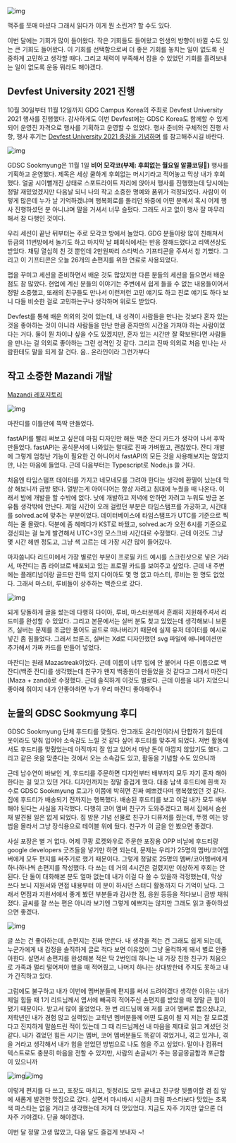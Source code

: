 ![img](https://blog.kakaocdn.net/dn/TUp66/btrmhvr0Eew/EBBR10BbDS1YlK1rEbqYN1/img.png)

맥주를 쪼매 마셨다 그래서 읽다가 이게 뭔 소린겨? 할 수도 있다. 

이번 달에는 기회가 많이 들어왔다. 작은 기회들도 들어왔고 인생의 방향이 바뀔 수도 있는 큰 기회도 들어왔다. 이 기회를 선택함으로써 더 좋은 기회를 놓치는 일이 없도록 신중하게 고민하고 생각할 때다. 그리고 체력이 부족해서 잡을 수 있었던 기회를 흘려보내는 일이 없도록 운동 뭐라도 해야겠다. 



## Devfest University 2021 진행

10월 30일부터 11월 12일까지 GDG Campus Korea의 주최로 Devfest University 2021 행사를 진행했다. 감사하게도 이번 Devfest에는 GDSC Korea도 함께할 수 있게 되어 운영진 자격으로 행사를 기획하고 운영할 수 있었다. 행사 준비와 구체적인 진행 사항, 행사 후기는 [Devfest University 2021 종강을 기념하며](https://cocosy.tistory.com/64) 를 참고해주시길 바란다.

![img](https://blog.kakaocdn.net/dn/bDB59k/btrmiUYU7QX/cStb59qe49kzMpw1krvTi1/img.jpg)

GDSC Sookmyung은 11월 1일 **비어 모각코(부제: 후회없는 월요일 알콜코딩🍻)** 행사를 기획하고 운영했다. 제목은 세상 쿨하게 후회없는 머시기라고 적어놓고 막상 내가 후회했다. 얼굴 시이뻘개진 상태로 스포트라이트 자리에 앉아서 행사를 진행했는데 당시에는 정말 재밌었겠지만 다음날 되니 나의 작고 소중한 명예와 품위가 걱정되었다. 사람이 이렇게 많은데 누가 날 기억하겠냐며 행복회로를 돌리던 와중에 어떤 분께서 혹시 어제 행사 진행하셨던 분 아니냐며 말을 거셔서 너무 슬펐다. 그래도 사고 없이 행사 잘 마무리 해서 참 다행인 것이다.

우리 세션이 끝난 뒤부터는 주로 모각코 방에서 놀았다. GDG 분들이랑 많이 친해져서 듀금의 11번방에서 놀기도 하고 마지막 날 폐회식에서는 반응 잘해드렸다고 리액션상도 받았다. 채팅 열심히 친 것 뿐인데 2만원짜리 스타벅스 기프티콘을 주셔서 참 기뻤다. 그리고 이 기프티콘은 오늘 26개의 손편지를 위한 연료로 사용되었다.

맵을 꾸미고 세션을 준비하면서 배운 것도 많았지만 다른 분들의 세션을 들으면서 배운 점도 참 많았다. 현업에 계신 분들의 이야기는 주변에서 쉽게 들을 수 없는 내용들이어서 정말 소중했고, 또래의 친구들도 만나서 이런저런 고민 얘기도 하고 진로 얘기도 하다 보니 다들 비슷한 걸로 고민하는구나 생각하며 위로도 받았다. 

Devfest를 통해 배운 의외의 것이 있는데, 내 성격이 사람들을 만나는 것보다 혼자 있는 것을 좋아하는 것이 아니라 사람들을 만난 만큼 혼자만의 시간을 가져야 하는 사람이었다는 거다. 둘이 뭔 차이냐 싶을 수도 있겠지만, 혼자 있는 시간만 잘 확보된다면 사람들을 만나는 걸 의외로 좋아하는 그런 성격인 것 같다. 그리고 진짜 의외로 처음 만나는 사람한테도 말을 되게 잘 건다. 음.. 온라인이라 그런가부다





## 작고 소중한 Mazandi 개발

[Mazandi 레포지토리](https://github.com/mazassumnida/mazandi)

![img](https://camo.githubusercontent.com/25b6ba17a9500239df421084c602557c63a1a27d2ea8d53eaf9549e8e7405adb/687474703a2f2f6d617a616e64692e6865726f6b756170702e636f6d2f6170693f68616e646c653d63636f636f267468656d653d7761726d)

마잔디를 이틀만에 뚝딱 만들었다. 

fastAPI를 빨리 써보고 싶은데 마침 디자인만 해둔 백준 잔디 카드가 생각이 나서 후딱 만들었다. fastAPI는 공식문서에 나와있는 말대로 진짜 가벼웠고, 괜찮았다. 잔디 개발에 그렇게 엄청난 기능이 필요한 건 아니어서 fastAPI의 모든 것을 사용해보지는 않았지만, 나는 마음에 들었다. 근데 다음부터는 Typescript로 Node.js 쓸 거다.

처음엔 타임스탬프 데이터를 가지고 네모네모를 그려야 한다는 생각에 환멸이 났는데 막상 해보니까 금방 됐다. 열받는게 아이디어는 항상 자려고 침대에 누웠을 때 나온다. 이래서 밤에 개발을 할 수밖에 없다. 낮에 개발하고 저녁에 안하면 자려고 누워도 방금 본 유튭 생각밖에 안난다. 제일 시간이 오래 걸렸던 부분은 타임스탬프를 가공하고, 시간대를 solved.ac에 맞추는 부분이었다. 데이터베이스에 타임스탬프가 UTC를 기준으로 찍히는 줄 몰랐다. 덕분에 좀 헤메다가 KST로 바꿨고, solved.ac가 오전 6시를 기준으로 갱신되는 걸 늦게 발견해서 UTC+3인 모스크바 시간대로 수정했다. 근데 이것도 그냥 몇 시간 헤멘 정도고, 그냥 색 고르는 데 가장 시간 많이 들어갔다.

마자씀니다 리드미에서 가장 별로인 부분이 프로필 카드 예시를 스크린샷으로 넣은 거라서, 마잔디는 좀 라이브로 배포되고 있는 프로필 카드를 보여주고 싶었다. 근데 내 주변에는 플래티넘이랑 골드만 잔뜩 있지 다이아도 몇 명 없고 마스터, 루비는 한 명도 없었다. 그래서 마스터, 루비들이 상주하는 백준으로 갔다.

![img](https://blog.kakaocdn.net/dn/S9Wzq/btrmiUq7HI4/1cmpH6ng8pJyHLSbKIdyWk/img.png)

되게 당돌하게 글을 썼는데 다행히 다이아, 루비, 마스터분께서 흔쾌히 지원해주셔서 리드미를 완성할 수 있었다. 그리고 본문에서는 실버 분도 찾고 있었는데 생각해보니 브론즈, 실버는 문제를 조금만 풀어도 골드로 떠나버리기 때문에 실제 유저 데이터를 예시로 넣긴 좀 힘들었다. 그래서 브론즈, 실버는 Xd로 디자인했던 svg 파일에 애니메이션만 추가해서 가짜 카드를 만들어 넣었다. 

마잔디는 원래 Mazastreak이었다. 근데 이름이 너무 입에 안 붙어서 다른 이름으로 백잔디(백준 잔디)를 생각했는데 친구가 왠지 백종원이 만들었을 것 같다고 그래서 마잔디(Maza + zandi)로 수정했다. 근데 솔직하게 이것도 별로다. 근데 이름을 내가 지었으니 좋아해 줘야지 내가 안좋아하면 누가 우리 마잔디 좋아해주나





## 눈물의 GDSC Sookmyung 후디

GDSC Sookmyung 단체 후드티를 맞췄다. 안그래도 온라인이라서 단합하기 힘든데 옷이라도 맞춰 입어야 소속감도 느낄 것 같다 싶어 후드티를 맞추게 되었다. 저번 활동에서도 후드티를 맞췄었는데 아직까지 잘 입고 있어서 마냥 돈이 아깝지 않았기도 했다. 그리고 같은 옷을 맞춘다는 것에서 오는 소속감도 있고, 활동을 기념할 수도 있으니까

근데 남수연이 바보인 게, 후드티를 주문하면 디자인부터 배부까지 모두 자기 혼자 해야한다는 걸 잊고 있던 거다. 디자인까지는 정말 즐겁게 했다. 대충 남색 후드티에 흰색 자수로 GDSC Sookmyung 로고가 이쯤에 박히면 진짜 예쁘겠다며 행복했었던 것 같다. 집에 후드티가 배송되기 전까지는 행복했다. 배송된 후드티를 보고 이걸 내가 모두 배부해야 된다는 사실을 자각했다. 다행히 코어 멤버 친구가 도와주겠다고 해서 집에서 숨쉰 채 발견될 일은 없게 되었다. 집 방문 기념 선물로 친구가 디퓨저를 줬는데, 뚜껑 여는 방법을 몰라서 그냥 장식용으로 테이블 위에 뒀다. 친구가 이 글을 안 봤으면 좋겠다.

사실 포장은 별 거 없다. 어제 쿠팡 로켓와우로 주문한 포장용 OPP ﻿비닐에 후드티랑 google developers 굿즈들을 넣기만 하면 되는데, 문제는 우리가 25명의 멤버/코어멤버에게 모두 편지를 써주기로 했기 때문이다. 그렇게 정말로 25명의 멤버/코어멤버에게 하나하나씩 손편지를 작성했다. 다 쓰는 데 거의 4시간은 걸렸지만 이상하게 후회는 안된다. 단 둘이 대화해본 분도 얼마 없는데 내가 이걸 다 쓸 수 있을까 걱정했는데, 막상 쓰다 보니 지원서와 면접 내용부터 이 분이 하시던 스터디 활동까지 다 기억이 났다. 그래서 면접과 지원서에서 좋게 봤던 부분들과 감사한 점, 응원 등등을 적다보니 금방 채워졌다. 글씨를 잘 쓰는 편은 아니라 보기엔 그렇게 예쁘지는 않지만 그래도 읽고 좋아하셨으면 좋겠다. 

![img](https://blog.kakaocdn.net/dn/bVu1D3/btrmnne8F5t/PvhGgeEw90wJfST7RolrLk/img.jpg)

글 쓰는 건 좋아하는데, 손편지는 진짜 안쓴다. 내 생각을 적는 건 그래도 쉽게 되는데, 누군가에게 내 감정을 솔직하게 글로 적다 보면 이유없이 그냥 울컥하게 돼서 별로 안좋아한다. 살면서 손편지를 완성해본 적은 딱 2번인데 하나는 내 가장 친한 친구가 처음으로 가족과 멀리 떨어져야 했을 때 적어줬고, 나머지 하나는 상대방한테 주지도 못하고 내가 간직하고 있다.

그럼에도 불구하고 내가 이번에 멤버분들께 편지를 써서 드려야겠다 생각한 이유는 내가 제일 힘들 때 1기 리드님께서 엽서에 빼곡히 적어주신 손편지를 받았을 때 정말 큰 힘이 됐기 때문이다. 받고서 많이 울었었다. 한 번 리드님께 왜 저를 코어 멤버로 뽑으셨냐고, 저학년인 내가 경험 많고 실력있는 고학년 멤버분들께 어떤 도움이 될 지 저는 잘 모르겠다고 진지하게 말씀드린 적이 있는데 그 때 리드님께선 내 마음을 제대로 읽고 계셨던 것 같다. 내가 겪었던 힘든 시기는 멤버, 코어 멤버분들도 똑같이 겪었거나, 겪고 있거나, 겪을 거라고 생각해서 내가 힘을 얻었던 방법으로 나도 힘을 주고 싶었다. 말이나 컴퓨터 텍스트로도 충분히 마음을 전할 수 있지만, 사람의 손글씨가 주는 몽글몽글함과 포근함이 있으니까



![img](https://blog.kakaocdn.net/dn/Rg2IC/btrmidrjIg6/EZuE1BH7n0n3KNxku0uuK1/img.jpg)![img](https://blog.kakaocdn.net/dn/bRQLJX/btrmjbT6aN4/uqiavEMU2tpVjA6Uc2kJBk/img.jpg)

이렇게 편지를 다 쓰고, 포장도 마치고, 뒷정리도 모두 끝내고 친구랑 뒷풀이할 겸 집 앞에 새롭게 발견한 맛집으로 갔다. 살면서 마시바시 시금치 크림 파스타보다 맛있는 초록색 파스타는 없을 거라고 생각했는데 저게 더 맛있었다. 지금도 자주 가지만 앞으론 더 자주 가야겠다. 단골 해야겠다. 







이번 달 정말 고생 많았고, 다음 달도 즐겁게 보내자﻿ ~!

